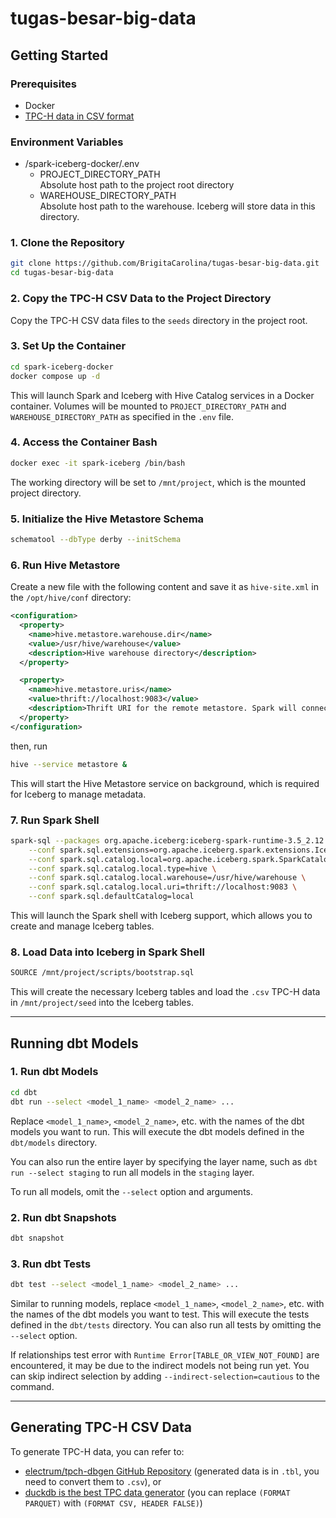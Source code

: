 # tugas-besar-big-data

## Getting Started

### Prerequisites

- Docker
- [TPC-H data in CSV format](#generating-tpc-h-csv-data)

### Environment Variables
- /spark-iceberg-docker/.env
  - PROJECT_DIRECTORY_PATH\
    Absolute host path to the project root directory
  - WAREHOUSE_DIRECTORY_PATH\
    Absolute host path to the warehouse. Iceberg will store data in this directory.

### 1. Clone the Repository

```sh
git clone https://github.com/BrigitaCarolina/tugas-besar-big-data.git
cd tugas-besar-big-data
```

### 2. Copy the TPC-H CSV Data to the Project Directory
Copy the TPC-H CSV data files to the `seeds` directory in the project root.

### 3. Set Up the Container

```sh
cd spark-iceberg-docker
docker compose up -d
```

This will launch Spark and Iceberg with Hive Catalog services in a Docker container. Volumes will be mounted to `PROJECT_DIRECTORY_PATH` and `WAREHOUSE_DIRECTORY_PATH` as specified in the `.env` file.


### 4. Access the Container Bash

```sh
docker exec -it spark-iceberg /bin/bash
```

The working directory will be set to `/mnt/project`, which is the mounted project directory.

### 5. Initialize the Hive Metastore Schema

```sh
schematool --dbType derby --initSchema
```
### 6. Run Hive Metastore

Create a new file with the following content and save it as `hive-site.xml` in the `/opt/hive/conf` directory:

```xml
<configuration>
  <property>
    <name>hive.metastore.warehouse.dir</name>
    <value>/usr/hive/warehouse</value>
    <description>Hive warehouse directory</description>
  </property>

  <property>
    <name>hive.metastore.uris</name>
    <value>thrift://localhost:9083</value>
    <description>Thrift URI for the remote metastore. Spark will connect to this URI to interact with the metastore.</description>
  </property>
</configuration>
```

then, run

```sh
hive --service metastore &
```
This will start the Hive Metastore service on background, which is required for Iceberg to manage metadata.

### 7. Run Spark Shell

```sh
spark-sql --packages org.apache.iceberg:iceberg-spark-runtime-3.5_2.12:1.9.1\
    --conf spark.sql.extensions=org.apache.iceberg.spark.extensions.IcebergSparkSessionExtensions \
    --conf spark.sql.catalog.local=org.apache.iceberg.spark.SparkCatalog \
    --conf spark.sql.catalog.local.type=hive \
    --conf spark.sql.catalog.local.warehouse=/usr/hive/warehouse \
    --conf spark.sql.catalog.local.uri=thrift://localhost:9083 \
    --conf spark.sql.defaultCatalog=local
```
This will launch the Spark shell with Iceberg support, which allows you to create and manage Iceberg tables.

### 8. Load Data into Iceberg in Spark Shell
```sh
SOURCE /mnt/project/scripts/bootstrap.sql
```
This will create the necessary Iceberg tables and load the `.csv` TPC-H data in `/mnt/project/seed` into the Iceberg tables.

---

## Running dbt Models
### 1. Run dbt Models

```sh
cd dbt
dbt run --select <model_1_name> <model_2_name> ...
```
Replace `<model_1_name>`, `<model_2_name>`, etc. with the names of the dbt models you want to run. This will execute the dbt models defined in the `dbt/models` directory.

You can also run the entire layer by specifying the layer name, such as `dbt run --select staging` to run all models in the `staging` layer.

To run all models, omit the `--select` option and arguments.

### 2. Run dbt Snapshots

```sh
dbt snapshot
```

### 3. Run dbt Tests

```sh
dbt test --select <model_1_name> <model_2_name> ...
```

Similar to running models, replace `<model_1_name>`, `<model_2_name>`, etc. with the names of the dbt models you want to test. This will execute the tests defined in the `dbt/tests` directory. You can also run all tests by omitting the `--select` option.

If relationships test error with `Runtime Error[TABLE_OR_VIEW_NOT_FOUND]` are encountered, it may be due to the indirect models not being run yet. You can skip indirect selection by adding `--indirect-selection=cautious` to the command.

---

## Generating TPC-H CSV Data 

To generate TPC-H data, you can refer to:
- [electrum/tpch-dbgen GitHub Repository](https://github.com/electrum/tpch-dbgen) (generated data is in `.tbl`, you need to convert them to `.csv`), or
- [duckdb is the best TPC data generator](https://xuanwo.io/links/2025/02/duckdb-is-the-best-tpc-data-generator/)  (you can replace `(FORMAT PARQUET)` with `(FORMAT CSV, HEADER FALSE)`)